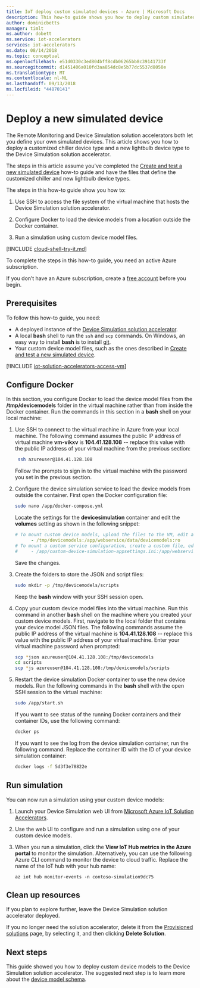 ```yaml
---
title: IoT deploy custom simulated devices - Azure | Microsoft Docs
description: This how-to guide shows you how to deploy custom simulated devices to the Device Simulation solution accelerator.
author: dominicbetts
manager: timlt
ms.author: dobett
ms.service: iot-accelerators
services: iot-accelerators
ms.date: 08/14/2018
ms.topic: conceptual
ms.openlocfilehash: e51d0330c3ed804bff8cdb06265bb8c39141733f
ms.sourcegitcommit: d1451406a010fd3aa854dc8e5b77dc5537d8050e
ms.translationtype: MT
ms.contentlocale: nl-NL
ms.lasthandoff: 09/13/2018
ms.locfileid: "44870141"
---
```

# <a name="deploy-a-new-simulated-device"></a>Deploy a new simulated device

The Remote Monitoring and Device Simulation solution accelerators both let you define your own simulated devices. This article shows you how to deploy a customized chiller device type and a new lightbulb device type to the Device Simulation solution accelerator.

The steps in this article assume you've completed the [Create and test a new simulated device](iot-accelerators-remote-monitoring-create-simulated-device.md) how-to guide and have the files that define the customized chiller and new lightbulb device types.

The steps in this how-to guide show you how to:

1. Use SSH to access the file system of the virtual machine that hosts the Device Simulation solution accelerator.

1. Configure Docker to load the device models from a location outside the Docker container.

1. Run a simulation using custom device model files.

[!INCLUDE [cloud-shell-try-it.md](../../includes/cloud-shell-try-it.md)]

To complete the steps in this how-to guide, you need an active Azure subscription.

If you don’t have an Azure subscription, create a [free account](https://azure.microsoft.com/free/?WT.mc_id=A261C142F) before you begin.

## <a name="prerequisites"></a>Prerequisites

To follow this how-to guide, you need:

- A deployed instance of the [Device Simulation solution accelerator](https://www.azureiotsolutions.com/Accelerators#solutions/types/DS).
- A local **bash** shell to run the `ssh` and `scp` commands. On Windows, an easy way to install **bash** is to install [git](https://git-scm.com/download/win).
- Your custom device model files, such as the ones described in [Create and test a new simulated device](iot-accelerators-remote-monitoring-create-simulated-device.md).

[!INCLUDE [iot-solution-accelerators-access-vm](../../includes/iot-solution-accelerators-access-vm.md)]

## <a name="configure-docker"></a>Configure Docker

In this section, you configure Docker to load the device model files from the **/tmp/devicemodels** folder in the virtual machine rather than from inside the Docker container. Run the commands in this section in a **bash** shell on your local machine:

1. Use SSH to connect to the virtual machine in Azure from your local machine. The following command assumes the public IP address of virtual machine **vm-vikxv** is **104.41.128.108** -- replace this value with the public IP address of your virtual machine from the previous section:

   ```sh
    ssh azureuser@104.41.128.108
    ```

    Follow the prompts to sign in to the virtual machine with the password you set in the previous section.

1. Configure the device simulation service to load the device models from outside the container. First open the Docker configuration file:

    ```sh
    sudo nano /app/docker-compose.yml
    ```

    Locate the settings for the **devicesimulation** container and edit the **volumes** setting as shown in the following snippet:

    ```yml
    # To mount custom device models, upload the files to the VM, edit and uncomment the following line:
          - /tmp/devicemodels:/app/webservice/data/devicemodels:ro
    # To mount a custom service configuration, create a custom file, edit and uncomment the following line:
    #     - /app/custom-device-simulation-appsettings.ini:/app/webservice/appsettings.ini:ro
    ```

    Save the changes.

1. Create the folders to store the JSON and script files:

    ```sh
    sudo mkdir -p /tmp/devicemodels/scripts
    ```

    Keep the **bash** window with your SSH session open.

1. Copy your custom device model files into the virtual machine. Run this command in another **bash** shell on the machine where you created your custom device models. First, navigate to the local folder that contains your device model JSON files. The following commands assume the public IP address of the virtual machine is **104.41.128.108** -- replace this value with the public IP address of your virtual machine. Enter your virtual machine password when prompted:

    ```sh
    scp *json azureuser@104.41.128.108:/tmp/devicemodels
    cd scripts
    scp *js azureuser@104.41.128.108:/tmp/devicemodels/scripts
    ```

1. Restart the device simulation Docker container to use the new device models. Run the following commands in the **bash** shell with the open SSH session to the virtual machine:

    ```sh
    sudo /app/start.sh
    ```

    If you want to see status of the running Docker containers and their container IDs, use the following command:

    ```sh
    docker ps
    ```

    If you want to see the log from the device simulation container, run the following command. Replace the container ID with the ID of your device simulation container:

    ```sh
    docker logs -f 5d3f3e78822e
    ```

## <a name="run-simulation"></a>Run simulation

You can now run a simulation using your custom device models:

1. Launch your Device Simulation web UI from [Microsoft Azure IoT Solution Accelerators](https://www.azureiotsolutions.com/Accelerators#dashboard).

1. Use the web UI to configure and run a simulation using one of your custom device models.

1. When you run a simulation, click the **View IoT Hub metrics in the Azure portal** to monitor the simulation. Alternatively, you can use the following Azure CLI command to monitor the device to cloud traffic. Replace the name of the IoT hub with your hub name:

    ```azurecli-interactive
    az iot hub monitor-events -n contoso-simulation9dc75
    ```

## <a name="clean-up-resources"></a>Clean up resources

If you plan to explore further, leave the Device Simulation solution accelerator deployed.

If you no longer need the solution accelerator, delete it from the [Provisioned solutions](https://www.azureiotsolutions.com/Accelerators#dashboard) page, by selecting it, and then clicking **Delete Solution**.

## <a name="next-steps"></a>Next steps

This guide showed you how to deploy custom device models to the Device Simulation solution accelerator. The suggested next step is to learn more about the [device model schema](iot-accelerators-device-simulation-device-schema.md).
